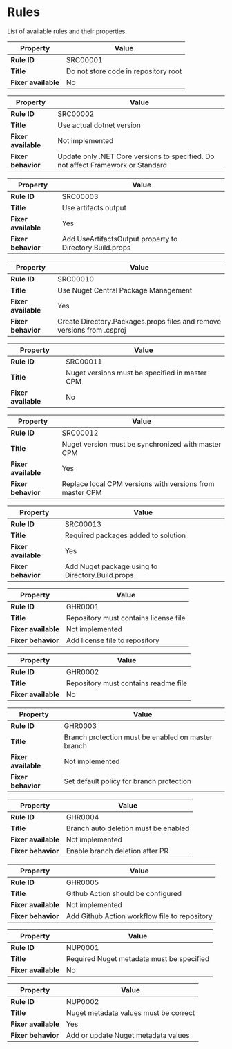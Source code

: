 
# Rules

List of available rules and their properties.

| Property            | Value                                |
|---------------------|--------------------------------------|
| **Rule ID**         | SRC00001                             |
| **Title**           | Do not store code in repository root |
| **Fixer available** | No                                   |

| Property            | Value                                                                            |
|---------------------|----------------------------------------------------------------------------------|
| **Rule ID**         | SRC00002                                                                         |
| **Title**           | Use actual dotnet version                                                        |
| **Fixer available** | Not implemented                                                                  |
| **Fixer behavior**  | Update only .NET Core versions to specified. Do not affect Framework or Standard |

| Property            | Value                                                    |
|---------------------|----------------------------------------------------------|
| **Rule ID**         | SRC00003                                                 |
| **Title**           | Use artifacts output                                     |
| **Fixer available** | Yes                                                      |
| **Fixer behavior**  | Add UseArtifactsOutput property to Directory.Build.props |

| Property            | Value                                                                  |
|---------------------|------------------------------------------------------------------------|
| **Rule ID**         | SRC00010                                                               |
| **Title**           | Use Nuget Central Package Management                                   |
| **Fixer available** | Yes                                                                    |
| **Fixer behavior**  | Create Directory.Packages.props files and remove versions from .csproj |

| Property            | Value                                          |
|---------------------|------------------------------------------------|
| **Rule ID**         | SRC00011                                       |
| **Title**           | Nuget versions must be specified in master CPM |
| **Fixer available** | No                                             |

| Property            | Value                                                    |
|---------------------|----------------------------------------------------------|
| **Rule ID**         | SRC00012                                                 |
| **Title**           | Nuget version must be synchronized with master CPM       |
| **Fixer available** | Yes                                                      |
| **Fixer behavior**  | Replace local CPM versions with versions from master CPM |

| Property            | Value                                            |
|---------------------|--------------------------------------------------|
| **Rule ID**         | SRC00013                                         |
| **Title**           | Required packages added to solution              |
| **Fixer available** | Yes                                              |
| **Fixer behavior**  | Add Nuget package using to Directory.Build.props |

| Property            | Value                                 |
|---------------------|---------------------------------------|
| **Rule ID**         | GHR0001                               |
| **Title**           | Repository must contains license file |
| **Fixer available** | Not implemented                       |
| **Fixer behavior**  | Add license file to repository        |

| Property            | Value                                |
|---------------------|--------------------------------------|
| **Rule ID**         | GHR0002                              |
| **Title**           | Repository must contains readme file |
| **Fixer available** | No                                   |

| Property            | Value                                              |
|---------------------|----------------------------------------------------|
| **Rule ID**         | GHR0003                                            |
| **Title**           | Branch protection must be enabled on master branch |
| **Fixer available** | Not implemented                                    |
| **Fixer behavior**  | Set default policy for branch protection           |

| Property            | Value                                |
|---------------------|--------------------------------------|
| **Rule ID**         | GHR0004                              |
| **Title**           | Branch auto deletion must be enabled |
| **Fixer available** | Not implemented                      |
| **Fixer behavior**  | Enable branch deletion after PR      |

| Property            | Value                                         |
|---------------------|-----------------------------------------------|
| **Rule ID**         | GHR0005                                       |
| **Title**           | Github Action should be configured            |
| **Fixer available** | Not implemented                               |
| **Fixer behavior**  | Add Github Action workflow file to repository |

| Property            | Value                                     |
|---------------------|-------------------------------------------|
| **Rule ID**         | NUP0001                                   |
| **Title**           | Required Nuget metadata must be specified |
| **Fixer available** | No                                        |

| Property            | Value                                 |
|---------------------|---------------------------------------|
| **Rule ID**         | NUP0002                               |
| **Title**           | Nuget metadata values must be correct |
| **Fixer available** | Yes                                   |
| **Fixer behavior**  | Add or update Nuget metadata values   |
